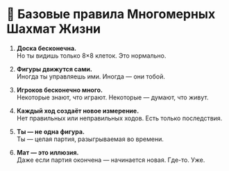 # 📗 Базовые правила Многомерных Шахмат Жизни

1. **Доска бесконечна.**  
   Но ты видишь только 8×8 клеток. Это нормально.

2. **Фигуры движутся сами.**  
   Иногда ты управляешь ими. Иногда — они тобой.

3. **Игроков бесконечно много.**  
   Некоторые знают, что играют. Некоторые — думают, что живут.

4. **Каждый ход создаёт новое измерение.**  
   Нет правильных или неправильных ходов. Есть только последствия.

5. **Ты — не одна фигура.**  
   Ты — целая партия, разыгрываемая во времени.

6. **Мат — это иллюзия.**  
   Даже если партия окончена — начинается новая. Где-то. Уже.
